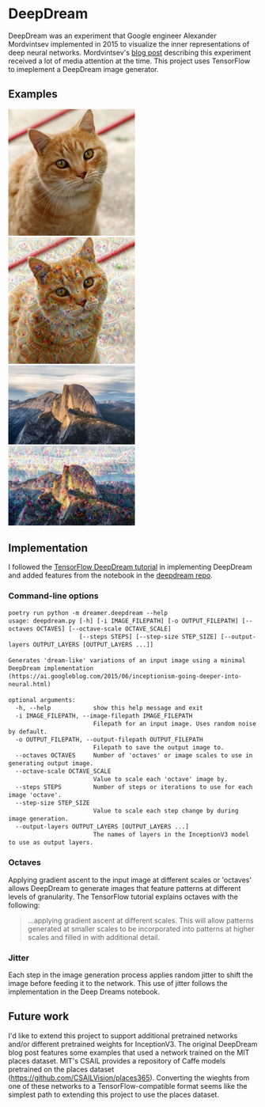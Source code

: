 # DeepDream
DeepDream was an experiment that Google engineer Alexander Mordvintsev implemented in 2015 to visualize the inner representations of deep neural networks. Mordvintsev's [blog post](https://ai.googleblog.com/2015/06/inceptionism-going-deeper-into-neural.html) describing this experiment received a lot of media attention at the time. This project uses TensorFlow to imeplement a DeepDream image generator.
## Examples

<div style="display: inline">
    <img src="images/cat.jpg" width="256" />
    <img src="images/dream.png" width="256" />
</div>
<div style="display: inline">
    <img src="images/half_dome.jpg" width="256" />
    <img src="images/half_dome_dream.png" width="256" />
</div>

## Implementation

I followed the [TensorFlow DeepDream tutorial](https://www.tensorflow.org/tutorials/generative/deepdream) in implementing DeepDream and added features from the notebook in the [deepdream repo](https://github.com/google/deepdream/blob/master/dream.ipynb).

### Command-line options

    poetry run python -m dreamer.deepdream --help                                
    usage: deepdream.py [-h] [-i IMAGE_FILEPATH] [-o OUTPUT_FILEPATH] [--octaves OCTAVES] [--octave-scale OCTAVE_SCALE]
                        [--steps STEPS] [--step-size STEP_SIZE] [--output-layers OUTPUT_LAYERS [OUTPUT_LAYERS ...]]
    
    Generates 'dream-like' variations of an input image using a minimal DeepDream implementation
    (https://ai.googleblog.com/2015/06/inceptionism-going-deeper-into-neural.html)
    
    optional arguments:
      -h, --help            show this help message and exit
      -i IMAGE_FILEPATH, --image-filepath IMAGE_FILEPATH
                            Filepath for an input image. Uses random noise by default.
      -o OUTPUT_FILEPATH, --output-filepath OUTPUT_FILEPATH
                            Filepath to save the output image to.
      --octaves OCTAVES     Number of 'octaves' or image scales to use in generating output image.
      --octave-scale OCTAVE_SCALE
                            Value to scale each 'octave' image by.
      --steps STEPS         Number of steps or iterations to use for each image 'octave'.
      --step-size STEP_SIZE
                            Value to scale each step change by during image generation.
      --output-layers OUTPUT_LAYERS [OUTPUT_LAYERS ...]
                            The names of layers in the InceptionV3 model to use as output layers.
    
### Octaves
Applying gradient ascent to the input image at different scales or 'octaves' allows DeepDream to generate images that feature patterns at different levels of granularity. The TensorFlow tutorial explains octaves with the following:

> ...applying gradient ascent at different scales. This will allow patterns generated at smaller scales to be incorporated into patterns at higher scales and filled in with additional detail.

### Jitter
Each step in the image generation process applies random jitter to shift the image before feeding it to the network. This use of jitter follows the implementation in the Deep Dreams notebook.

## Future work
I'd like to extend this project to support additional pretrained networks
and/or different pretrained weights for InceptionV3. The original DeepDream blog post features some examples that used a network trained on the MIT places dataset. MIT's CSAIL provides a repository of Caffe models pretrained on the places dataset (https://github.com/CSAILVision/places365). Converting the wieghts from one of these networks to a TensorFlow-compatible format seems like the simplest path to extending this project to use the places dataset.